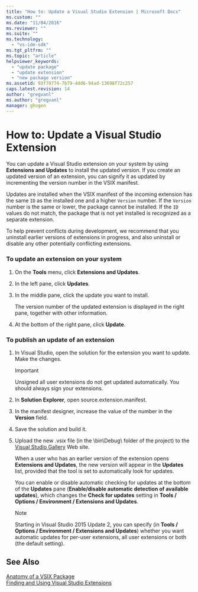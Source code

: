 ```yaml
---
title: "How to: Update a Visual Studio Extension | Microsoft Docs"
ms.custom: ""
ms.date: "11/04/2016"
ms.reviewer: ""
ms.suite: ""
ms.technology: 
  - "vs-ide-sdk"
ms.tgt_pltfrm: ""
ms.topic: "article"
helpviewer_keywords: 
  - "update package"
  - "update extension"
  - "new package version"
ms.assetid: 93f79774-7b79-4dd6-94ad-13698f72c257
caps.latest.revision: 14
author: "gregvanl"
ms.author: "gregvanl"
manager: ghogen
---
```

# How to: Update a Visual Studio Extension
You can update a Visual Studio extension on your system by using **Extensions and Updates** to install the updated version. If you create an updated version of an extension, you can signify it as updated by incrementing the version number in the VSIX manifest.  
  
 Updates are installed when the VSIX manifest of the incoming extension has the same `ID` as the installed one and a higher `Version` number. If the `Version` number is the same or lower, the package cannot be installed. If the `ID` values do not match, the package that is not yet installed is recognized as a separate extension.  
  
 To help prevent conflicts during development, we recommend that you uninstall earlier versions of extensions in progress, and also uninstall or disable any other potentially conflicting extensions.  
  
### To update an extension on your system  
  
1.  On the **Tools** menu, click **Extensions and Updates**.  
  
2.  In the left pane, click **Updates**.  
  
3.  In the middle pane, click the update you want to install.  
  
     The version number of the updated extension is displayed in the right pane, together with other information.  
  
4.  At the bottom of the right pane, click **Update**.  
  
### To publish an update of an extension  
  
1.  In Visual Studio, open the solution for the extension you want to update. Make the changes.  
  
    > [!IMPORTANT]
    >  Unsigned all user extensions do not get updated automatically. You should always sign your extensions.  
  
2.  In **Solution Explorer**, open source.extension.manifest.  
  
3.  In the manifest designer, increase the value of the number in the **Version** field.  
  
4.  Save the solution and build it.  
  
5.  Upload the new .vsix file (in the \bin\Debug\ folder of the project) to the [Visual Studio Gallery](http://go.microsoft.com/fwlink/?LinkID=123847) Web site.  
  
     When a user who has an earlier version of the extension opens **Extensions and Updates**, the new version will appear in the **Updates** list, provided that the tool is set to automatically look for updates.  
  
     You can enable or disable automatic checking for updates at the bottom of the **Updates** pane (**Enable/disable automatic detection of available updates**), which changes the **Check for updates** setting in **Tools / Options / Environment / Extensions and Updates**.  
  
    > [!NOTE]
    >  Starting in Visual Studio 2015 Update 2, you can specify (in **Tools / Options / Environment / Extensions and Updates**) whether you want automatic updates for per-user extensions,  all user extensions or both (the default setting).  
  
## See Also  
 [Anatomy of a VSIX Package](../extensibility/anatomy-of-a-vsix-package.md)   
 [Finding and Using Visual Studio Extensions](../ide/finding-and-using-visual-studio-extensions.md)